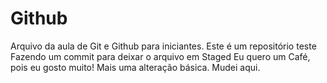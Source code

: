 # Github
Arquivo da aula de Git e Github para iniciantes.
Este é um repositório teste
Fazendo um commit para deixar o arquivo em Staged
Eu quero um Café, pois eu gosto muito!
Mais uma alteração básica.
Mudei aqui.
